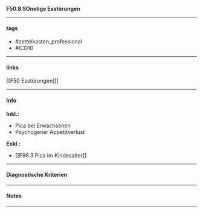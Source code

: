 __F50.8 SOnstige Esstörungen__

___________________________________________
#### tags

- #zettelkasten_professional
- #ICD10 
___________________________________________
#### links

[[F50 Esstörungen]]]

___________________________________________
#### Info
__Inkl.:__
- Pica bei Erwachsenen  
- Psychogener Appetitverlust

__Exkl.:__
- [[F98.3 Pica im Kindesalter]]
___________________________________________
#### Diagnostische Kriterien

___________________________________________
#### Notes

___________________________________________

